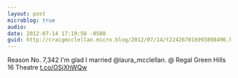 ```yaml
---
layout: post
microblog: true
audio: 
date: 2012-07-14 17:19:58 -0500
guid: http://craigmcclellan.micro.blog/2012/07/14/t224267016993898496.html
---
```

Reason No. 7,342 I'm glad I married @laura_mcclellan.   @ Regal Green Hills 16 Theatre [t.co/OSjXhWQw](http://t.co/OSjXhWQw)
